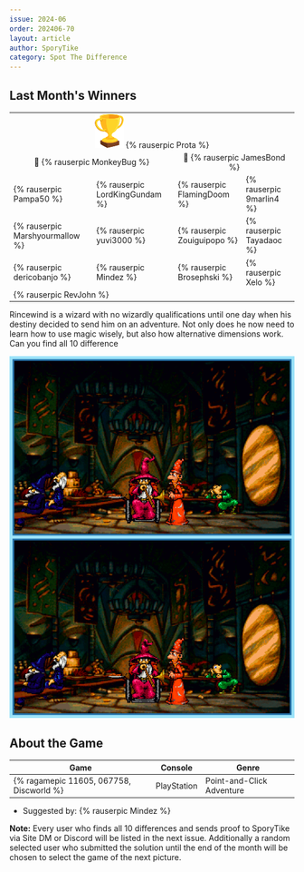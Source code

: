 ```yaml
---
issue: 2024-06
order: 202406-70
layout: article
author: SporyTike
category: Spot The Difference
---
```


## Last Month's Winners

<table><tbody>
  <tr>
    <td colspan="4" style="text-align: center; vertical-align: middle;"><div class="bingo-winner-small"><img src="../../img/trophy_small.png"/> {% rauserpic Prota %}</div></td>
  </tr>
  <tr>
    <td colspan="2" style="text-align: center; vertical-align: middle;">🥈 {% rauserpic MonkeyBug %}</td>
    <td colspan="2" style="text-align: center; vertical-align: middle;">🥉 {% rauserpic JamesBond %}</td>
  </tr>
  <tr>
    <td>{% rauserpic Pampa50 %}</td>
    <td>{% rauserpic LordKingGundam %}</td>
    <td>{% rauserpic FlamingDoom %}</td>
    <td>{% rauserpic 9marlin4 %}</td>
  </tr>
  <tr>
    <td>{% rauserpic Marshyourmallow %}</td>
    <td>{% rauserpic yuvi3000 %}</td>
    <td>{% rauserpic Zouiguipopo %}</td>
    <td>{% rauserpic Tayadaoc %}</td>
  </tr>
  <tr>
    <td>{% rauserpic dericobanjo %}</td>
    <td>{% rauserpic Mindez %}</td>
    <td>{% rauserpic Brosephski %}</td>
    <td>{% rauserpic Xelo %}</td>
  </tr>
  <tr>
    <td colspan=4>{% rauserpic RevJohn %}</td>
  </tr>
</tbody></table>


Rincewind is a wizard with no wizardly qualifications until one day when his destiny decided to send him on an adventure. Not only does he now need to learn how to use magic wisely, but also how alternative dimensions work. Can you find all 10 difference

<p align="center">
  <img src="img/Fun/SpotTheDifference.png" />
</p>

## About the Game

| Game                                     | Console     | Genre                     |
| ---------------------------------------- | ----------- | ------------------------- |
| {% ragamepic 11605, 067758, Discworld %} | PlayStation | Point-and-Click Adventure |

* Suggested by: {% rauserpic Mindez %}

**Note:** Every user who finds all 10 differences and sends proof to SporyTike via Site DM or Discord will be listed in the next issue. Additionally a random selected user who submitted the solution until the end of the month will be chosen to select the game of the next picture.
